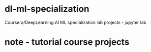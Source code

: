 # dl-ml-specialization
Coursera/DeepLearning.AI ML specialization lab projects - jupyter lab
# note - tutorial course projects
